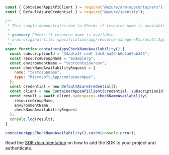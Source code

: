 ```javascript
const { ContainerAppsAPIClient } = require("@azure/arm-appcontainers");
const { DefaultAzureCredential } = require("@azure/identity");

/**
 * This sample demonstrates how to Checks if resource name is available.
 *
 * @summary Checks if resource name is available.
 * x-ms-original-file: specification/app/resource-manager/Microsoft.App/stable/2022-03-01/examples/ContainerApps_CheckNameAvailability.json
 */
async function containerAppsCheckNameAvailability() {
  const subscriptionId = "34adfa4f-cedf-4dc0-ba29-b6d1a69ab345";
  const resourceGroupName = "examplerg";
  const environmentName = "testcontainerenv";
  const checkNameAvailabilityRequest = {
    name: "testcappname",
    type: "Microsoft.App/containerApps",
  };
  const credential = new DefaultAzureCredential();
  const client = new ContainerAppsAPIClient(credential, subscriptionId);
  const result = await client.namespaces.checkNameAvailability(
    resourceGroupName,
    environmentName,
    checkNameAvailabilityRequest
  );
  console.log(result);
}

containerAppsCheckNameAvailability().catch(console.error);
```

Read the [SDK documentation](https://github.com/Azure/azure-sdk-for-js/blob/%40azure%2Farm-appcontainers_1.0.0/sdk/appcontainers/arm-appcontainers/README.md) on how to add the SDK to your project and authenticate.
